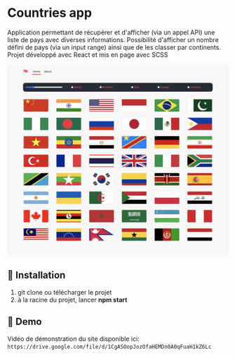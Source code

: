 # Countries app

Application permettant de récupérer et d'afficher (via un appel API) une liste de pays avec diverses informations. 
Possibilité d'afficher un nombre défini de pays (via un input range) ainsi que de les classer par continents.
Projet développé avec React et mis en page avec SCSS 

![Screenshot](screenshot.png)

## 🚀 Installation

1. git clone ou télécharger le projet
2. à la racine du projet, lancer **npm start** 


## 💫 Demo

Vidéo de démonstration du site disponible ici:
`https://drive.google.com/file/d/1CgASOopJozOfaHEMDn0A0qFuaH1kZ6Lc`
